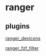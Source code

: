 # ranger

## plugins

[ranger_devicons](https://github.com/alexanderjeurissen/ranger_devicons.git)

[ranger_fzf_filter](https://github.com/MuXiu1997/ranger-fzf-filter)
